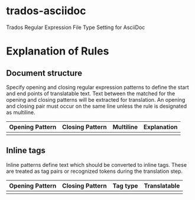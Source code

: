 # trados-asciidoc
Trados Regular Expression File Type Setting for AsciiDoc

# Explanation of Rules
## Document structure

Specify opening and closing regular expression patterns to define the start and end points of translatable text. Text between the matched for the opening and closing patterns will be extracted for translation. An opening and closing pair must occur on the same line unless the rule is designated as multiline.

| Opening Pattern | Closing Pattern | Multiline | Explanation |
| ----------- | ----------- | ----------- | ----------- |
|             |             |             |             |

## Inline tags
Inline patterns define text which should be converted to inline tags. These are treated as tag pairs or recognized tokens during the translation step.

| Opening Pattern | Closing Pattern | Tag type | Translatable |
| ----------- | ----------- | ----------- | ----------- |
|             |             |             |             |

